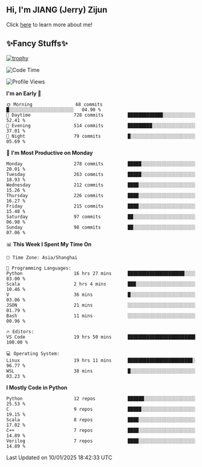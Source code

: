 ## Hi, I'm JIANG (Jerry) Zijun

Click [here](https://jzjerry.github.io/about/) to learn more about me!

## ✨Fancy Stuffs✨
[![trophy](https://github-profile-trophy.vercel.app/?username=jzjerry&theme=onedark)](https://github.com/ryo-ma/github-profile-trophy)
<!--START_SECTION:waka-->
![Code Time](http://img.shields.io/badge/Code%20Time-978%20hrs%2028%20mins-blue)

![Profile Views](http://img.shields.io/badge/Profile%20Views-3-blue)

**I'm an Early 🐤** 

```text
🌞 Morning                68 commits          █░░░░░░░░░░░░░░░░░░░░░░░░   04.90 % 
🌆 Daytime                728 commits         █████████████░░░░░░░░░░░░   52.41 % 
🌃 Evening                514 commits         █████████░░░░░░░░░░░░░░░░   37.01 % 
🌙 Night                  79 commits          █░░░░░░░░░░░░░░░░░░░░░░░░   05.69 % 
```
📅 **I'm Most Productive on Monday** 

```text
Monday                   278 commits         █████░░░░░░░░░░░░░░░░░░░░   20.01 % 
Tuesday                  263 commits         █████░░░░░░░░░░░░░░░░░░░░   18.93 % 
Wednesday                212 commits         ████░░░░░░░░░░░░░░░░░░░░░   15.26 % 
Thursday                 226 commits         ████░░░░░░░░░░░░░░░░░░░░░   16.27 % 
Friday                   215 commits         ████░░░░░░░░░░░░░░░░░░░░░   15.48 % 
Saturday                 97 commits          ██░░░░░░░░░░░░░░░░░░░░░░░   06.98 % 
Sunday                   98 commits          ██░░░░░░░░░░░░░░░░░░░░░░░   07.06 % 
```


📊 **This Week I Spent My Time On** 

```text
🕑︎ Time Zone: Asia/Shanghai

💬 Programming Languages: 
Python                   16 hrs 27 mins      █████████████████████░░░░   83.00 % 
Scala                    2 hrs 4 mins        ███░░░░░░░░░░░░░░░░░░░░░░   10.46 % 
V                        36 mins             █░░░░░░░░░░░░░░░░░░░░░░░░   03.06 % 
JSON                     21 mins             ░░░░░░░░░░░░░░░░░░░░░░░░░   01.79 % 
Bash                     11 mins             ░░░░░░░░░░░░░░░░░░░░░░░░░   00.96 % 

🔥 Editors: 
VS Code                  19 hrs 50 mins      █████████████████████████   100.00 % 

💻 Operating System: 
Linux                    19 hrs 11 mins      ████████████████████████░   96.77 % 
WSL                      38 mins             █░░░░░░░░░░░░░░░░░░░░░░░░   03.23 % 
```

**I Mostly Code in Python** 

```text
Python                   12 repos            ██████░░░░░░░░░░░░░░░░░░░   25.53 % 
C                        9 repos             █████░░░░░░░░░░░░░░░░░░░░   19.15 % 
Scala                    8 repos             ████░░░░░░░░░░░░░░░░░░░░░   17.02 % 
C++                      7 repos             ████░░░░░░░░░░░░░░░░░░░░░   14.89 % 
Verilog                  7 repos             ████░░░░░░░░░░░░░░░░░░░░░   14.89 % 
```




 Last Updated on 10/01/2025 18:42:33 UTC
<!--END_SECTION:waka-->
